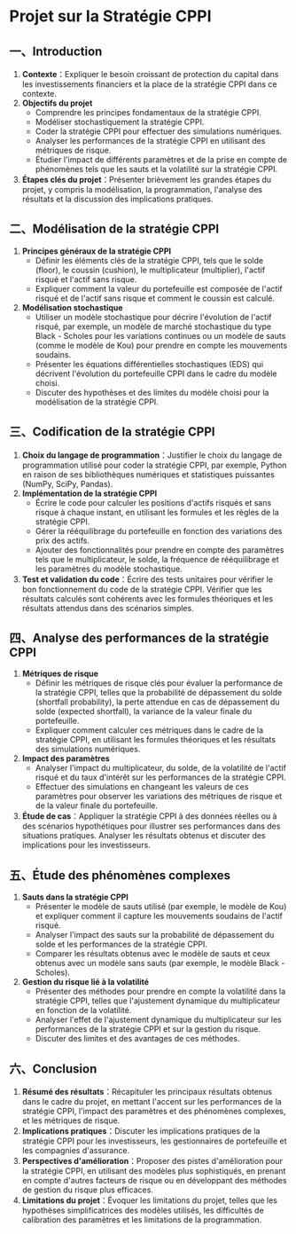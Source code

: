 # Projet sur la Stratégie CPPI
## 一、Introduction
1. **Contexte**：Expliquer le besoin croissant de protection du capital dans les investissements financiers et la place de la stratégie CPPI dans ce contexte.
2. **Objectifs du projet**
    - Comprendre les principes fondamentaux de la stratégie CPPI.
    - Modéliser stochastiquement la stratégie CPPI.
    - Coder la stratégie CPPI pour effectuer des simulations numériques.
    - Analyser les performances de la stratégie CPPI en utilisant des métriques de risque.
    - Étudier l'impact de différents paramètres et de la prise en compte de phénomènes tels que les sauts et la volatilité sur la stratégie CPPI.
3. **Étapes clés du projet**：Présenter brièvement les grandes étapes du projet, y compris la modélisation, la programmation, l'analyse des résultats et la discussion des implications pratiques.

## 二、Modélisation de la stratégie CPPI
1. **Principes généraux de la stratégie CPPI**
    - Définir les éléments clés de la stratégie CPPI, tels que le solde (floor), le coussin (cushion), le multiplicateur (multiplier), l'actif risqué et l'actif sans risque.
    - Expliquer comment la valeur du portefeuille est composée de l'actif risqué et de l'actif sans risque et comment le coussin est calculé.
2. **Modélisation stochastique**
    - Utiliser un modèle stochastique pour décrire l'évolution de l'actif risqué, par exemple, un modèle de marché stochastique du type Black - Scholes pour les variations continues ou un modèle de sauts (comme le modèle de Kou) pour prendre en compte les mouvements soudains.
    - Présenter les équations différentielles stochastiques (EDS) qui décrivent l'évolution du portefeuille CPPI dans le cadre du modèle choisi.
    - Discuter des hypothèses et des limites du modèle choisi pour la modélisation de la stratégie CPPI.

## 三、Codification de la stratégie CPPI
1. **Choix du langage de programmation**：Justifier le choix du langage de programmation utilisé pour coder la stratégie CPPI, par exemple, Python en raison de ses bibliothèques numériques et statistiques puissantes (NumPy, SciPy, Pandas).
2. **Implémentation de la stratégie CPPI**
    - Écrire le code pour calculer les positions d'actifs risqués et sans risque à chaque instant, en utilisant les formules et les règles de la stratégie CPPI.
    - Gérer la rééquilibrage du portefeuille en fonction des variations des prix des actifs.
    - Ajouter des fonctionnalités pour prendre en compte des paramètres tels que le multiplicateur, le solde, la fréquence de rééquilibrage et les paramètres du modèle stochastique.
3. **Test et validation du code**：Écrire des tests unitaires pour vérifier le bon fonctionnement du code de la stratégie CPPI. Vérifier que les résultats calculés sont cohérents avec les formules théoriques et les résultats attendus dans des scénarios simples.

## 四、Analyse des performances de la stratégie CPPI
1. **Métriques de risque**
    - Définir les métriques de risque clés pour évaluer la performance de la stratégie CPPI, telles que la probabilité de dépassement du solde (shortfall probability), la perte attendue en cas de dépassement du solde (expected shortfall), la variance de la valeur finale du portefeuille.
    - Expliquer comment calculer ces métriques dans le cadre de la stratégie CPPI, en utilisant les formules théoriques et les résultats des simulations numériques.
2. **Impact des paramètres**
    - Analyser l'impact du multiplicateur, du solde, de la volatilité de l'actif risqué et du taux d'intérêt sur les performances de la stratégie CPPI.
    - Effectuer des simulations en changeant les valeurs de ces paramètres pour observer les variations des métriques de risque et de la valeur finale du portefeuille.
3. **Étude de cas**：Appliquer la stratégie CPPI à des données réelles ou à des scénarios hypothétiques pour illustrer ses performances dans des situations pratiques. Analyser les résultats obtenus et discuter des implications pour les investisseurs.

## 五、Étude des phénomènes complexes
1. **Sauts dans la stratégie CPPI**
    - Présenter le modèle de sauts utilisé (par exemple, le modèle de Kou) et expliquer comment il capture les mouvements soudains de l'actif risqué.
    - Analyser l'impact des sauts sur la probabilité de dépassement du solde et les performances de la stratégie CPPI.
    - Comparer les résultats obtenus avec le modèle de sauts et ceux obtenus avec un modèle sans sauts (par exemple, le modèle Black - Scholes).
2. **Gestion du risque lié à la volatilité**
    - Présenter des méthodes pour prendre en compte la volatilité dans la stratégie CPPI, telles que l'ajustement dynamique du multiplicateur en fonction de la volatilité.
    - Analyser l'effet de l'ajustement dynamique du multiplicateur sur les performances de la stratégie CPPI et sur la gestion du risque.
    - Discuter des limites et des avantages de ces méthodes.

## 六、Conclusion
1. **Résumé des résultats**：Récapituler les principaux résultats obtenus dans le cadre du projet, en mettant l'accent sur les performances de la stratégie CPPI, l'impact des paramètres et des phénomènes complexes, et les métriques de risque.
2. **Implications pratiques**：Discuter les implications pratiques de la stratégie CPPI pour les investisseurs, les gestionnaires de portefeuille et les compagnies d'assurance.
3. **Perspectives d'amélioration**：Proposer des pistes d'amélioration pour la stratégie CPPI, en utilisant des modèles plus sophistiqués, en prenant en compte d'autres facteurs de risque ou en développant des méthodes de gestion du risque plus efficaces.
4. **Limitations du projet**：Évoquer les limitations du projet, telles que les hypothèses simplificatrices des modèles utilisés, les difficultés de calibration des paramètres et les limitations de la programmation. 
